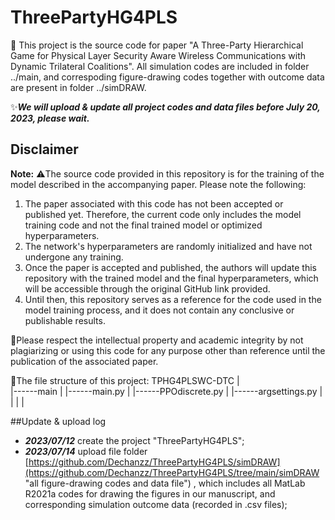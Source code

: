 # ThreePartyHG4PLS
:sparkling_heart: This project is the source code for paper "A Three-Party Hierarchical Game for Physical Layer Security Aware Wireless Communications with Dynamic Trilateral Coalitions".
All simulation codes are included in folder ../main, and correspoding figure-drawing codes together with outcome data are present in folder ../simDRAW.

:sparkles:***We will upload & update all project codes and data files before July 20, 2023, please wait.***

## Disclaimer

**Note:** ⚠️The source code provided in this repository is for the training of the model described in the accompanying paper. Please note the following:

1. The paper associated with this code has not been accepted or published yet. Therefore, the current code only includes the model training code and not the final trained model or optimized hyperparameters.
2. The network's hyperparameters are randomly initialized and have not undergone any training.
3. Once the paper is accepted and published, the authors will update this repository with the trained model and the final hyperparameters, which will be accessible through the original GitHub link provided.
4. Until then, this repository serves as a reference for the code used in the model training process, and it does not contain any conclusive or publishable results.

🙏Please respect the intellectual property and academic integrity by not plagiarizing or using this code for any purpose other than reference until the publication of the associated paper.


🎄The file structure of this project:
TPHG4PLSWC-DTC
      |     
      |------main
      |        |------main.py
      |        |------PPOdiscrete.py
      |        |------argsettings.py
      |
      |
      |
      |


##Update & upload log
- ***2023/07/12*** create the project "ThreePartyHG4PLS";
- ***2023/07/14*** upload file folder [https://github.com/Dechanzz/ThreePartyHG4PLS/simDRAW](https://github.com/Dechanzz/ThreePartyHG4PLS/tree/main/simDRAW "all figure-drawing codes and data file") , which includes all MatLab R2021a codes for drawing the figures in our manuscript, and corresponding simulation outcome data (recorded in .csv files);








